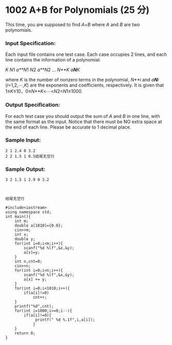 # 1002 A+B for Polynomials (25 分)

This time, you are supposed to find *A*+*B* where *A* and *B* are two polynomials.

### Input Specification:

Each input file contains one test case. Each case occupies 2 lines, and each line contains the information of a polynomial:

*K* *N*1 *a**N*1 *N*2 *a**N*2 ... *N**K* *a**N**K*

where *K* is the number of nonzero terms in the polynomial, *N**i* and *a**N**i* (*i*=1,2,⋯,*K*) are the exponents and coefficients, respectively. It is given that 1≤*K*≤10，0≤*N**K*<⋯<*N*2<*N*1≤1000.

### Output Specification:

For each test case you should output the sum of *A* and *B* in one line, with the same format as the input. Notice that there must be NO extra space at the end of each line. Please be accurate to 1 decimal place.

### Sample Input:

```in
2 1 2.4 0 3.2
2 2 1.5 1 0.5结尾无空行
```

### Sample Output:

```out
3 2 1.5 1 2.9 0 3.2



结尾无空行
```

```
#include<iostream>
using namespace std;
int main(){
    int m;
	double a[1010]={0.0};
    cin>>m;
    int x;
    double y;
    for(int i=0;i<m;i++){
        scanf("%d %lf",&x,&y);
        a[x]=y;
    }
    int n,cnt=0;
    cin>>n; 
    for(int i=0;i<n;i++){
        scanf("%d %lf",&x,&y);
        a[x] += y;
    }
    for(int i=0;i<1010;i++){
        if(a[i]!=0)
            cnt++;
    }
    printf("%d",cnt);
    for(int i=1000;i>=0;i--){
        if(a[i]!=0){
        	 printf(" %d %.1f",i,a[i]);
			} 
    }
    return 0;
}
```

